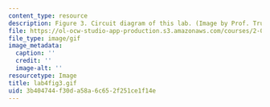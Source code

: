 ```yaml
---
content_type: resource
description: Figure 3. Circuit diagram of this lab. (Image by Prof. Trumper.)
file: https://ol-ocw-studio-app-production.s3.amazonaws.com/courses/2-003-modeling-dynamics-and-control-i-spring-2005/3b404744f30da58a6c652f251ce1f14e_lab4fig3.gif
file_type: image/gif
image_metadata:
  caption: ''
  credit: ''
  image-alt: ''
resourcetype: Image
title: lab4fig3.gif
uid: 3b404744-f30d-a58a-6c65-2f251ce1f14e
---
```

